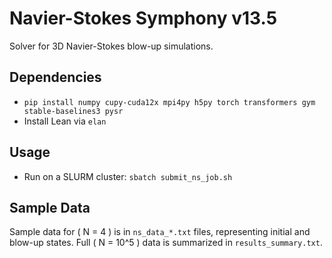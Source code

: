 # Navier-Stokes Symphony v13.5
Solver for 3D Navier-Stokes blow-up simulations.
## Dependencies
- `pip install numpy cupy-cuda12x mpi4py h5py torch transformers gym stable-baselines3 pysr`
- Install Lean via `elan`
## Usage
- Run on a SLURM cluster: `sbatch submit_ns_job.sh`
## Sample Data
Sample data for \( N = 4 \) is in `ns_data_*.txt` files, representing initial and blow-up states. Full \( N = 10^5 \) data is summarized in `results_summary.txt`.
